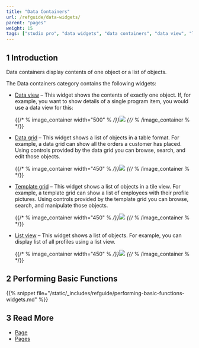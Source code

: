 ```yaml
---
title: "Data Containers"
url: /refguide/data-widgets/
parent: "pages"
weight: 15
tags: ["studio pro", "data widgets", "data containers", "data view", "list view", "data grid"]
---
```


## 1 Introduction

Data containers display contents of one object or a list of objects. 

The Data containers category contains the following widgets:

* [Data view](/refguide/data-view/) – This widget shows the contents of exactly one object. If, for example, you want to show details of a single program item, you would use a data view for this:

    {{/* % image_container width="500" % */}}![](/attachments/refguide/modeling/pages/data-widgets/data-view-example.png)
    {{/* % /image_container % */}}

* [Data grid](/refguide/data-grid/) – This widget shows a list of objects in a table format. For example, a data grid can show all the orders a customer has placed. Using controls provided by the data grid you can browse, search, and edit those objects.

    {{/* % image_container width="450" % */}}![](/attachments/refguide/modeling/pages/data-widgets/data-grid-example.png)
    {{/* % /image_container % */}}

* [Template grid](/refguide/template-grid/) – This widget shows a list of objects in a tile view. For example, a template grid can show a list of employees with their profile pictures. Using controls provided by the template grid you can browse, search, and manipulate those objects.

    {{/* % image_container width="450" % */}}![](/attachments/refguide/modeling/pages/data-widgets/template-grid-example.png)
    {{/* % /image_container % */}}

* [List view](/refguide/list-view/) – This widget shows a list of objects. For example, you can display list of all profiles using a list view. 

    {{/* % image_container width="450" % */}}![](/attachments/refguide/modeling/pages/data-widgets/list-view-example.png)
    {{/* % /image_container % */}}

## 2 Performing Basic Functions

{{% snippet file="/static/_includes/refguide/performing-basic-functions-widgets.md" %}}

## 3 Read More

* [Page](/refguide/page/)
* [Pages](/refguide/pages/)